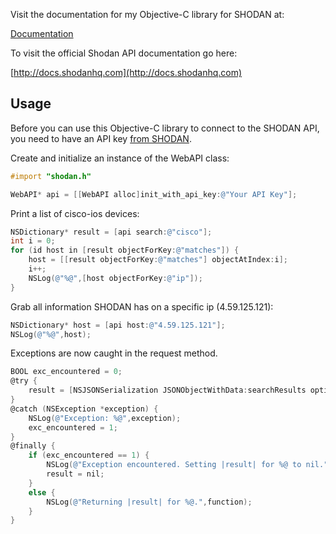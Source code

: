 Visit the documentation for my Objective-C library for SHODAN at:

[Documentation](#usage)

To visit the official Shodan API documentation go here:

[http://docs.shodanhq.com](http://docs.shodanhq.com)

## Usage

Before you can use this Objective-C library to connect to the SHODAN API, you need to have an API key [from SHODAN](http://www.shodanhq.com/api_doc).

Create and initialize an instance of the WebAPI class:

```objective-c
#import "shodan.h"

WebAPI* api = [[WebAPI alloc]init_with_api_key:@"Your API Key"];
```

Print a list of cisco-ios devices:

```objective-c
NSDictionary* result = [api search:@"cisco"];
int i = 0;
for (id host in [result objectForKey:@"matches"]) {
    host = [[result objectForKey:@"matches"] objectAtIndex:i];
    i++;
    NSLog(@"%@",[host objectForKey:@"ip"]);
}
```

Grab all information SHODAN has on a specific ip (4.59.125.121):

```objective-c
NSDictionary* host = [api host:@"4.59.125.121"];
NSLog(@"%@",host);
```

Exceptions are now caught in the request method.

```objective-c
BOOL exc_encountered = 0;
@try {
    result = [NSJSONSerialization JSONObjectWithData:searchResults options:kNilOptions error:&error];
}
@catch (NSException *exception) {
    NSLog(@"Exception: %@",exception);
    exc_encountered = 1;
}
@finally {
    if (exc_encountered == 1) {
        NSLog(@"Exception encountered. Setting |result| for %@ to nil.",function);
        result = nil;
    }
    else {
        NSLog(@"Returning |result| for %@.",function);
    }
}
```
